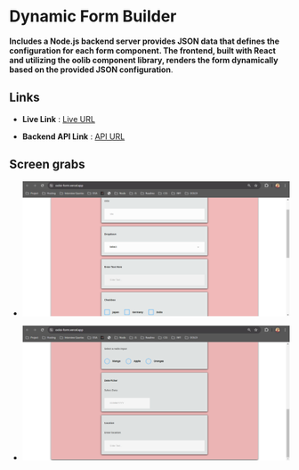 # Dynamic Form Builder

**Includes a Node.js backend server provides JSON data that defines the configuration for each form component. The frontend, built with React and utilizing the oolib component library, renders the form dynamically based on the provided JSON configuration**.


## Links

 - **Live Link** : [Live URL](https://ooloi-form.vercel.app/)

 - **Backend API Link** : [API URL](https://ooloi-form-backend.onrender.com/api/data)


## Screen grabs

  - ![screenshot-1](screenshots/image-1.png)

  - ![screenshot-2](screenshots/image-2.png)
